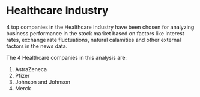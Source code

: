 # Healthcare Industry

4 top companies in the Healthcare Industry have been chosen for analyzing business performance in the stock market based on factors like Interest rates, exchange rate fluctuations, natural calamities and other external factors  in the news data.

The 4 Healthcare companies in this analysis are:
1. AstraZeneca
2. Pfizer
3. Johnson and Johnson
4. Merck
